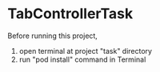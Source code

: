 # TabControllerTask

Before running this project,
1. open terminal at project "task" directory
2. run "pod install" command in Terminal
